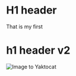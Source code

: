 # H1 header
That is my first
# h1 header v2
![Image to Yaktocat](https://octodex.github.com/images/yaktocat.png)
